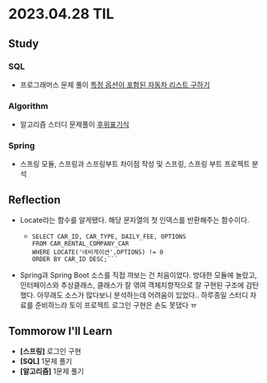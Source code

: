 # 2023.04.28 TIL

## Study
### SQL
- 프로그래머스 문제 풀이 [특정 옵션이 포함된 자동차 리스트 구하기](https://school.programmers.co.kr/learn/courses/30/lessons/157343)
### Algorithm
- 알고리즘 스터디 문제풀이 [후위표기식](https://memodayoungee.tistory.com/125)
### Spring
- 스프링 모듈, 스프링과 스프링부트 차이점 작성 및 스프링, 스프링 부트 프로젝트 분석
## Reflection
  - Locate라는 함수를 알게됐다. 해당 문자열의 첫 인덱스를 반환해주는 함수이다.
      - ```mysql
        SELECT CAR_ID, CAR_TYPE, DAILY_FEE, OPTIONS
        FROM CAR_RENTAL_COMPANY_CAR
        WHERE LOCATE('네비게이션',OPTIONS) != 0
        ORDER BY CAR_ID DESC;```
  - Spring과 Spring Boot 소스를 직접 까보는 건 처음이었다. 방대한 모듈에 놀랐고, 인터페이스와 추상클래스, 클래스가 잘 엮여 객체지향적으로 잘 구현된 구조에 감탄했다. 아무래도 소스가 많다보니 분석하는데 어려움이 있었다..
하루종일 스터디 자료를 준비하느라 토이 프로젝트 로그인 구현은 손도 못댔다 ㅠ

## Tommorow I'll Learn
- **[스프링]** 로그인 구현
- **[SQL]** 1문제 풀기
- **[알고리즘]** 1문제 풀기

